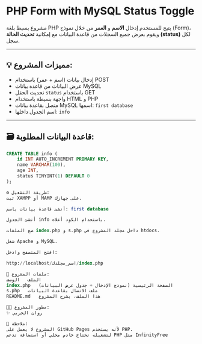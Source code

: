 # PHP Form with MySQL Status Toggle

مشروع بسيط بلغة PHP يتيح للمستخدم إدخال **الاسم** و **العمر** من خلال نموذج (Form)،  
ويقوم بعرض جميع السجلات من قاعدة البيانات مع إمكانية **تحديث الحالة (status)** لكل سجل.

---

## 💡 مميزات المشروع:

- إدخال بيانات (اسم + عمر) باستخدام POST
- عرض البيانات من قاعدة بيانات MySQL
- تحديث الحقل `status` باستخدام GET
- واجهة بسيطة باستخدام HTML و PHP
- متصل بقاعدة بيانات MySQL اسمها: `first database`
- اسم الجدول داخلها: `info`

---

## 🗃️ قاعدة البيانات المطلوبة:

```sql
CREATE TABLE info (
    id INT AUTO_INCREMENT PRIMARY KEY,
    name VARCHAR(100),
    age INT,
    status TINYINT(1) DEFAULT 0
);

⚙️ طريقة التشغيل:
ثبت XAMPP أو MAMP على جهازك.

أنشئ قاعدة بيانات باسم: first database

أنشئ الجدول info باستخدام الكود أعلاه.

ضع الملفات index.php و s.php داخل مجلد المشروع في htdocs.

شغل Apache و MySQL.

افتح المتصفح وادخل:

http://localhost/اسم_مجلدك/index.php

📁 ملفات المشروع:
الملف	الوصف
index.php	الصفحة الرئيسية (نموذج الإدخال + جدول عرض البيانات)
s.php	ملف الاتصال بقاعدة البيانات
README.md	هذا الملف، يشرح المشروع

🧑‍💻 مطور المشروع:
✨ روان الحربي

📌 ملاحظة:
المشروع لا يعمل على GitHub Pages لأنه يستخدم PHP.
لتشغيله تحتاج خادم محلي أو استضافة تدعم PHP مثل InfinityFree

